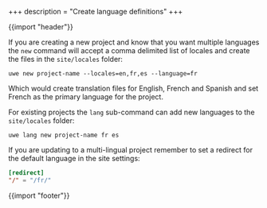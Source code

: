 +++
description = "Create language definitions"
+++

{{import "header"}}

If you are creating a new project and know that you want multiple languages the `new` command will accept a comma delimited list of locales and create the files in the `site/locales` folder:

```text
uwe new project-name --locales=en,fr,es --language=fr
```

Which would create translation files for English, French and Spanish and set French as the primary language for the project.

For existing projects the `lang` sub-command can add new languages to the `site/locales` folder:

```text
uwe lang new project-name fr es
```

If you are updating to a multi-lingual project remember to set a redirect for the default language in the site settings:

```toml
[redirect]
"/" = "/fr/"
```

{{import "footer"}}
